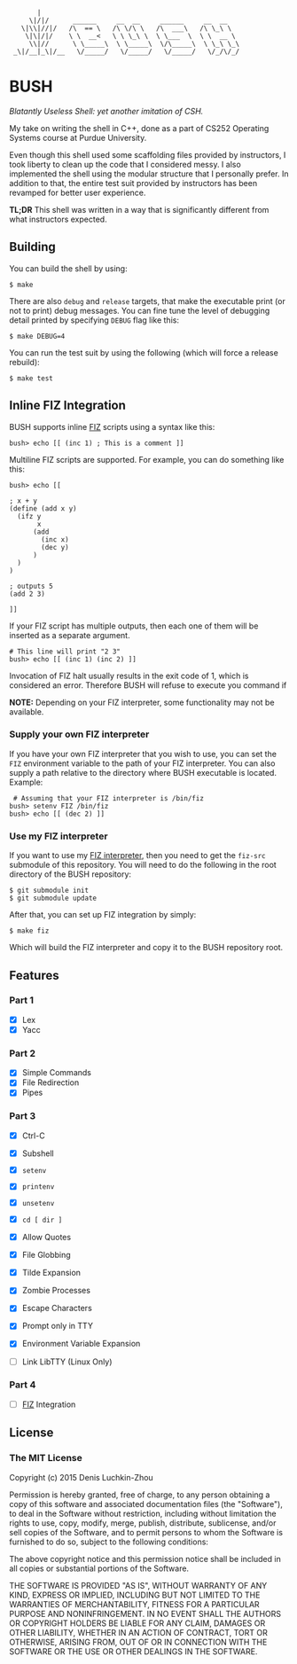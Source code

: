 ```
       |
     \|/|/      ______     __  __     ______     __  __
   \|\\|//|/   /\  == \   /\ \/\ \   /\  ___\   /\ \_\ \
    \|\|/|/    \ \  __<   \ \ \_\ \  \ \___  \  \ \  __ \  
     \\|//      \ \_____\  \ \_____\  \/\_____\  \ \_\ \_\
 _\|/__|_\|/__   \/_____/   \/_____/   \/_____/   \/_/\/_/
```

# BUSH
*Blatantly Useless Shell: yet another imitation of CSH.*


My take on writing the shell in C++, done as a part of CS252 Operating Systems
course at Purdue University.

Even though this shell used some scaffolding files provided by instructors,
I took liberty to clean up the code that I considered messy. I also implemented
the shell using the modular structure that I personally prefer. In addition to
that, the entire test suit provided by instructors has been revamped for better
user experience.

**TL;DR** This shell was written in a way that is significantly different from
what instructors expected.

## Building
You can build the shell by using:
```
$ make
```
There are also `debug` and `release` targets, that make the executable print
(or not to print) debug messages. You can fine tune the level of debugging
detail printed by specifying `DEBUG` flag like this:
```
$ make DEBUG=4
```
You can run the test suit by using the following (which will force a
release rebuild):
```
$ make test
```

## Inline FIZ Integration
BUSH supports inline [FIZ](https://github.com/jluchiji/fiz) scripts using a syntax like this:
```
bush> echo [[ (inc 1) ; This is a comment ]]
```

Multiline FIZ scripts are supported. For example, you can do something like this:
```
bush> echo [[

; x + y
(define (add x y)
  (ifz y
       x
      (add
        (inc x)
        (dec y)
      )
  )
)

; outputs 5
(add 2 3)

]]
```

If your FIZ script has multiple outputs, then each one of them will be inserted as a separate argument.
```
# This line will print "2 3"
bush> echo [[ (inc 1) (inc 2) ]]
```

Invocation of FIZ halt usually results in the exit code of 1, which is considered an error. Therefore
BUSH will refuse to execute you command if

**NOTE:** Depending on your FIZ interpreter, some functionality may not be available.

### Supply your own FIZ interpreter
 If you have your own FIZ interpreter that you wish to use, you can set the `FIZ` environment
 variable to the path of your FIZ interpreter. You can also supply a path relative to the directory
 where BUSH executable is located. Example:
```
 # Assuming that your FIZ interpreter is /bin/fiz
bush> setenv FIZ /bin/fiz
bush> echo [[ (dec 2) ]]
```

### Use my FIZ interpreter
 If you want to use my [FIZ interpreter](https://github.com/jluchiji/fiz), then you need to
 get the `fiz-src` submodule of this repository. You will need to do the following in the root
 directory of the BUSH repository:
```
$ git submodule init
$ git submodule update
```
After that, you can set up FIZ integration by simply:
```
$ make fiz
```
Which will build the FIZ interpreter and copy it to the BUSH repository root.

## Features

### Part 1
 - [x] Lex
 - [x] Yacc

### Part 2
 - [x] Simple Commands
 - [x] File Redirection
 - [x] Pipes

### Part 3
 - [x] Ctrl-C
 - [x] Subshell
 - [x] `setenv`
 - [x] `printenv`
 - [x] `unsetenv`
 - [x] `cd [ dir ]`
 - [x] Allow Quotes
 - [x] File Globbing
 - [x] Tilde Expansion
 - [x] Zombie Processes
 - [x] Escape Characters
 - [x] Prompt only in TTY
 - [x] Environment Variable Expansion

 - [ ] Link LibTTY (Linux Only)

### Part 4
 - [ ] [FIZ](https://github.com/jluchiji/fiz) Integration

## License
### The MIT License

Copyright (c) 2015 Denis Luchkin-Zhou

Permission is hereby granted, free of charge, to any person obtaining a copy
of this software and associated documentation files (the "Software"), to deal
in the Software without restriction, including without limitation the rights
to use, copy, modify, merge, publish, distribute, sublicense, and/or sell
copies of the Software, and to permit persons to whom the Software is
furnished to do so, subject to the following conditions:

The above copyright notice and this permission notice shall be included in
all copies or substantial portions of the Software.

THE SOFTWARE IS PROVIDED "AS IS", WITHOUT WARRANTY OF ANY KIND, EXPRESS OR
IMPLIED, INCLUDING BUT NOT LIMITED TO THE WARRANTIES OF MERCHANTABILITY,
FITNESS FOR A PARTICULAR PURPOSE AND NONINFRINGEMENT. IN NO EVENT SHALL THE
AUTHORS OR COPYRIGHT HOLDERS BE LIABLE FOR ANY CLAIM, DAMAGES OR OTHER
LIABILITY, WHETHER IN AN ACTION OF CONTRACT, TORT OR OTHERWISE, ARISING FROM,
OUT OF OR IN CONNECTION WITH THE SOFTWARE OR THE USE OR OTHER DEALINGS IN
THE SOFTWARE.
